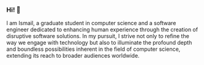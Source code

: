 ### Hi! 👋



I am Ismail, a graduate student in computer science and a software engineer dedicated to enhancing human experience through the creation of disruptive software solutions. In my pursuit, I strive not only to refine the way we engage with technology but also to illuminate the profound depth and boundless possibilities inherent in the field of computer science, extending its reach to broader audiences worldwide.
<!--
**benseddikismail/benseddikismail** is a ✨ _special_ ✨ repository because its `README.md` (this file) appears on your GitHub profile.

Here are some ideas to get you started:

- 🔭 I’m currently working on ...
- 🌱 I’m currently learning ...
- 👯 I’m looking to collaborate on ...
- 🤔 I’m looking for help with ...
- 💬 Ask me about ...
- 📫 How to reach me: ...
- 😄 Pronouns: ...
- ⚡ Fun fact: ...
-->
